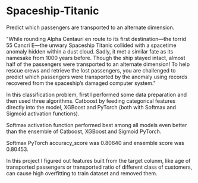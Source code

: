 # Spaceship-Titanic
Predict which passengers are transported to an alternate dimension.

"While rounding Alpha Centauri en route to its first destination—the torrid 55 Cancri E—the unwary Spaceship Titanic collided with a spacetime anomaly hidden within a dust cloud. Sadly, it met a similar fate as its namesake from 1000 years before. Though the ship stayed intact, almost half of the passengers were transported to an alternate dimension!
To help rescue crews and retrieve the lost passengers, you are challenged to predict which passengers were transported by the anomaly using records recovered from the spaceship’s damaged computer system."

In this classification problem, first I performed some data preparation and then used three algorithms. Catboost by feeding categorical features directly into the model, XGBoost and PyTorch (both with Softmax and Sigmoid activation functions). 

Softmax activation function performed best among all models even better than the ensemble of Catboost, XGBoost and Sigmoid PyTorch.

Softmax PyTorch accuracy_score was 0.80640 and ensemble score was 0.80453.

In this project I figured out features built from the target colunm, like age of transported passengers or transported ratio of different class of customers, can cause high overfitting to train dataset and removed them.
